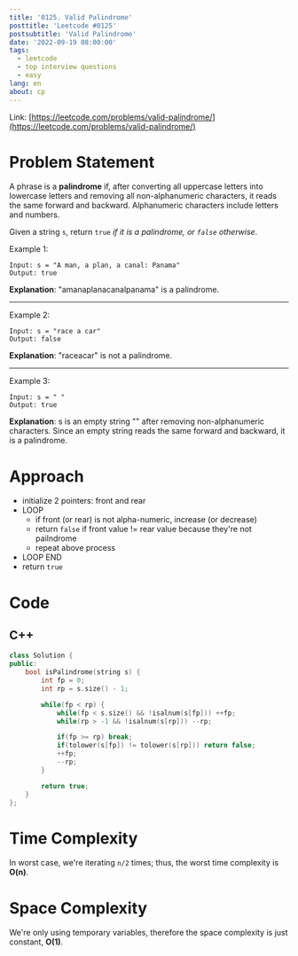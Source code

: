 ```yaml
---
title: '0125. Valid Palindrome'
posttitle: 'Leetcode #0125'
postsubtitle: 'Valid Palindrome'
date: '2022-09-19 08:00:00'
tags:
  - leetcode
  - top interview questions
  - easy
lang: en
about: cp
---
```


Link: [https://leetcode.com/problems/valid-palindrome/](https://leetcode.com/problems/valid-palindrome/)

# Problem Statement

A phrase is a **palindrome** if, after converting all uppercase letters into lowercase letters and removing all non-alphanumeric characters, it reads the same forward and backward. Alphanumeric characters include letters and numbers.

Given a string `s`, return `true` _if it is a palindrome, or `false` otherwise_.

Example 1:

```text
Input: s = "A man, a plan, a canal: Panama"
Output: true
```

**Explanation**: "amanaplanacanalpanama" is a palindrome.

---

Example 2:

```text
Input: s = "race a car"
Output: false
```

**Explanation**: "raceacar" is not a palindrome.

---

Example 3:

```text
Input: s = " "
Output: true
```

**Explanation**: s is an empty string "" after removing non-alphanumeric characters.
Since an empty string reads the same forward and backward, it is a palindrome.

# Approach

- initialize 2 pointers: front and rear
- LOOP
  - if front (or rear) is not alpha-numeric, increase (or decrease)
  - return `false` if front value != rear value because they're not pailndrome
  - repeat above process
- LOOP END
- return `true`

# Code

## C++

```cpp
class Solution {
public:
    bool isPalindrome(string s) {
        int fp = 0;
        int rp = s.size() - 1;

        while(fp < rp) {
            while(fp < s.size() && !isalnum(s[fp])) ++fp;
            while(rp > -1 && !isalnum(s[rp])) --rp;

            if(fp >= rp) break;
            if(tolower(s[fp]) != tolower(s[rp])) return false;
            ++fp;
            --rp;
        }

        return true;
    }
};
```

# Time Complexity

In worst case, we're iterating `n/2` times; thus, the worst time complexity is **O(n)**.

# Space Complexity

We're only using temporary variables, therefore the space complexity is just constant, **O(1)**.
